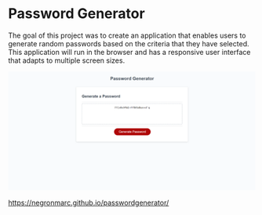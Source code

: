 # Password Generator

The goal of this project was to create an application that enables users to generate random passwords based on the criteria that they have selected. This application will run in the browser and has a responsive user interface that adapts to multiple screen sizes.

<img src="./assets/images/preview.png" id="search" alt="Preview of the website" />

https://negronmarc.github.io/passwordgenerator/
